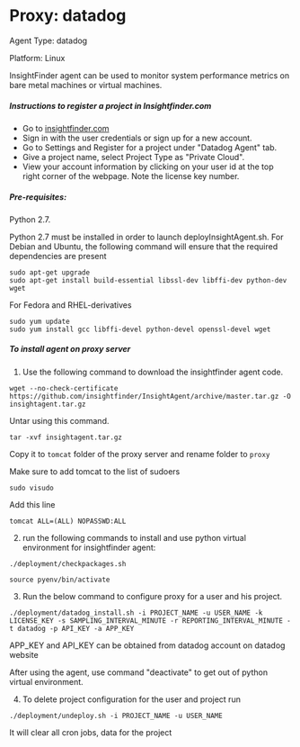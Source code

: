 # Proxy: datadog
Agent Type: datadog

Platform: Linux

InsightFinder agent can be used to monitor system performance metrics on bare metal machines or virtual machines.

##### Instructions to register a project in Insightfinder.com
- Go to [insightfinder.com](https://insightfinder.com/)
- Sign in with the user credentials or sign up for a new account.
- Go to Settings and Register for a project under "Datadog Agent" tab.
- Give a project name, select Project Type as "Private Cloud".
- View your account information by clicking on your user id at the top right corner of the webpage. Note the license key number.

##### Pre-requisites:
Python 2.7.

Python 2.7 must be installed in order to launch deployInsightAgent.sh. For Debian and Ubuntu, the following command will ensure that the required dependencies are present
```
sudo apt-get upgrade
sudo apt-get install build-essential libssl-dev libffi-dev python-dev wget
```
For Fedora and RHEL-derivatives
```
sudo yum update
sudo yum install gcc libffi-devel python-devel openssl-devel wget
```


##### To install agent on proxy server
1) Use the following command to download the insightfinder agent code.
```
wget --no-check-certificate https://github.com/insightfinder/InsightAgent/archive/master.tar.gz -O insightagent.tar.gz
```
Untar using this command.
```
tar -xvf insightagent.tar.gz
```

Copy it to ```tomcat``` folder of the proxy server and rename folder to ```proxy```

Make sure to add tomcat to the list of sudoers
```
sudo visudo
```

Add this line
```
tomcat ALL=(ALL) NOPASSWD:ALL
```


2) run the following commands to install and use python virtual environment for insightfinder agent:
```
./deployment/checkpackages.sh
```
```
source pyenv/bin/activate
```

3) Run the below command to configure proxy for a user and his project.
```
./deployment/datadog_install.sh -i PROJECT_NAME -u USER_NAME -k LICENSE_KEY -s SAMPLING_INTERVAL_MINUTE -r REPORTING_INTERVAL_MINUTE -t datadog -p API_KEY -a APP_KEY
```

APP_KEY and API_KEY can be obtained from datadog account on datadog website

After using the agent, use command "deactivate" to get out of python virtual environment.


4) To delete project configuration for the user and project run

```
./deployment/undeploy.sh -i PROJECT_NAME -u USER_NAME 
```
It will clear all cron jobs, data for the project

